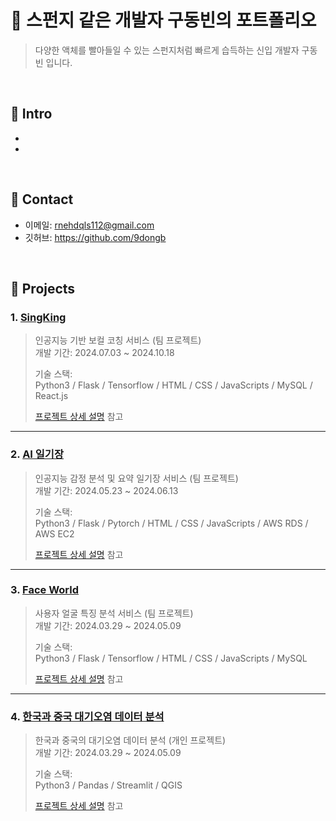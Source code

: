 # 🧽 스펀지 같은 개발자 구동빈의 포트폴리오
> 다양한 액체를 빨아들일 수 있는 스펀지처럼 빠르게 습득하는 신입 개발자 구동빈 입니다.
</br>

## :pushpin: Intro
- 
- 

</br>

## :pushpin: Contact
- 이메일: rnehdqls112@gmail.com
- 깃허브: https://github.com/9dongb

</br>

## :pushpin: Projects
### 1. [SingKing](https://github.com/9dongb/ai_vocal_training)
>인공지능 기반 보컬 코칭 서비스 (팀 프로젝트)  
>개발 기간: 2024.07.03 ~ 2024.10.18
>  
>기술 스택:  
>Python3 / Flask / Tensorflow / HTML / CSS / JavaScripts /
>MySQL / React.js 
>  
>[프로젝트 상세 설명](https://github.com/9dongb/ai_vocal_training) 참고

---

### 2. [AI 일기장](https://github.com/9dongb/AI_diary)
>인공지능 감정 분석 및 요약 일기장 서비스 (팀 프로젝트)  
>개발 기간: 2024.05.23 ~ 2024.06.13
>  
>기술 스택:  
>Python3 / Flask / Pytorch / HTML / CSS / JavaScripts / AWS RDS / AWS EC2
>  
>[프로젝트 상세 설명](https://github.com/9dongb/AI_diary) 참고

---

### 3. [Face World](https://github.com/9dongb/ai_service_project)
>사용자 얼굴 특징 분석 서비스  (팀 프로젝트)  
>개발 기간: 2024.03.29 ~ 2024.05.09
>  
>기술 스택:  
>Python3 / Flask / Tensorflow / HTML / CSS / JavaScripts /
>MySQL
>
>[프로젝트 상세 설명](https://github.com/9dongb/ai_service_project) 참고
>

---

### 4. [한국과 중국 대기오염 데이터 분석](https://github.com/9dongb/air_pollution_analysis)
>한국과 중국의 대기오염 데이터 분석 (개인 프로젝트)  
>개발 기간: 2024.03.29 ~ 2024.05.09
>  
>기술 스택:  
>Python3 / Pandas / Streamlit / QGIS
>  
>[프로젝트 상세 설명](https://github.com/9dongb/air_pollution_analysis) 참고
>
